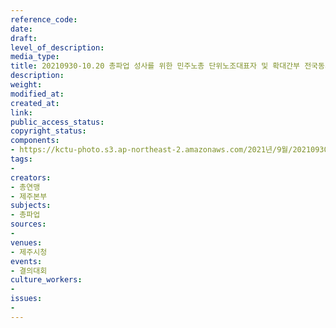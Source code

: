 ```yaml
---
reference_code: 
date: 
draft: 
level_of_description: 
media_type: 
title: 20210930-10.20 총파업 성사를 위한 민주노총 단위노조대표자 및 확대간부 전국동시다발 제주 결의대회
description: 
weight: 
modified_at: 
created_at: 
link: 
public_access_status: 
copyright_status: 
components:
- https://kctu-photo.s3.ap-northeast-2.amazonaws.com/2021년/9월/20210930-10.20+총파업+성사를+위한+민주노총+단위노조대표자+및+확대간부+전국동시다발+제주+결의대회/404219_62404_149.jpg
tags:
- 
creators:
- 총연맹
- 제주본부
subjects:
- 총파업
sources:
- 
venues:
- 제주시청
events:
- 결의대회
culture_workers:
- 
issues:
- 
---
```


